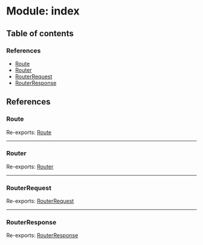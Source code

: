 # Module: index

## Table of contents

### References

- [Route](index.md#route)
- [Router](index.md#router)
- [RouterRequest](index.md#routerrequest)
- [RouterResponse](index.md#routerresponse)

## References

### Route

Re-exports: [Route](../classes/router.route.md)

___

### Router

Re-exports: [Router](../classes/router.router-1.md)

___

### RouterRequest

Re-exports: [RouterRequest](../classes/routerrequest.routerrequest-1.md)

___

### RouterResponse

Re-exports: [RouterResponse](../classes/routerresponse.routerresponse-1.md)
